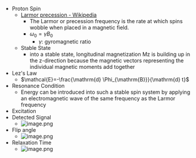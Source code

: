 - Proton Spin
	- [Larmor precession - Wikipedia](https://en.wikipedia.org/wiki/Larmor_precession)
		- The Larmor or precession frequency is the rate at which spins wobble when placed in a magnetic field.
		- $\omega_0=\gamma B_0$
			- $\gamma$: gyromagnetic ratio
	- Stable State
		- into a stable state, longitudinal magnetization Mz is building up in the z-direction because the magnetic vectors representing the individual magnetic moments add together
- Lez's Law
	- $\mathcal{E}=-\frac{\mathrm{d} \Phi_{\mathrm{B}}}{\mathrm{d} t}$
- Resonance Condition
	- Energy can be introduced into such a stable spin system by applying an electromagnetic wave of the same frequency as the Larmor frequency
- Excitation
- Detected Signal
	- ![image.png](../assets/image_1680502084147_0.png)
- Flip angle
	- ![image.png](../assets/image_1680502228986_0.png)
- Relaxation Time
	- ![image.png](../assets/image_1680512538242_0.png)